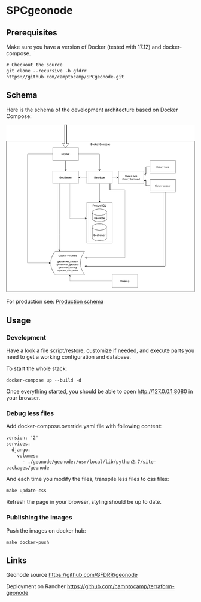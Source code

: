 # SPCgeonode

## Prerequisites

Make sure you have a version of Docker (tested with 17.12) and docker-compose.

```
# Checkout the source
git clone --recursive -b gfdrr https://github.com/camptocamp/SPCgeonode.git
```

## Schema

Here is the schema of the development architecture based on Docker Compose:

![Schema](doc/schema-dev.png)

For production see: [Production schema](doc/schema-prod.png)

## Usage

### Development

Have a look a file script/restore, customize if needed, and execute parts you need to get a working configuration and database.

To start the whole stack:

```
docker-compose up --build -d
```

Once everything started, you should be able to open http://127.0.0.1:8080 in your browser.

### Debug less files

Add docker-compose.override.yaml file with following content:

```
version: '2'
services:
  django:
    volumes:
      - ./geonode/geonode:/usr/local/lib/python2.7/site-packages/geonode
```

And each time you modify the files, transpile less files to css files:

```
make update-css
```

Refresh the page in your browser, styling should be up to date.

### Publishing the images

Push the images on docker hub:

```
make docker-push
```

## Links

Geonode source <https://github.com/GFDRR/geonode>

Deployment on Rancher <https://github.com/camptocamp/terraform-geonode>
